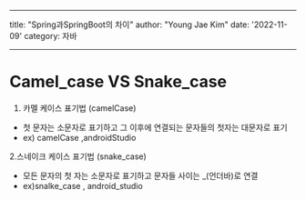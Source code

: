 
---
title: "Spring과SpringBoot의 차이"
author: "Young Jae Kim"
date: '2022-11-09'
category: 자바

---
# Camel_case VS Snake_case

1. 카멜 케이스 표기법 (camelCase)
- 첫 문자는 소문자로 표기하고 그 이후에 연결되는 문자들의 첫자는 대문자로 표기
- ex) camelCase ,androidStudio

2.스네이크 케이스 표기법 (snake_case)

- 모든 문자의 첫 자는 소문자로 표기하고 문자들 사이는 _(언더바)로 연결
- ex)snalke_case , android_studio